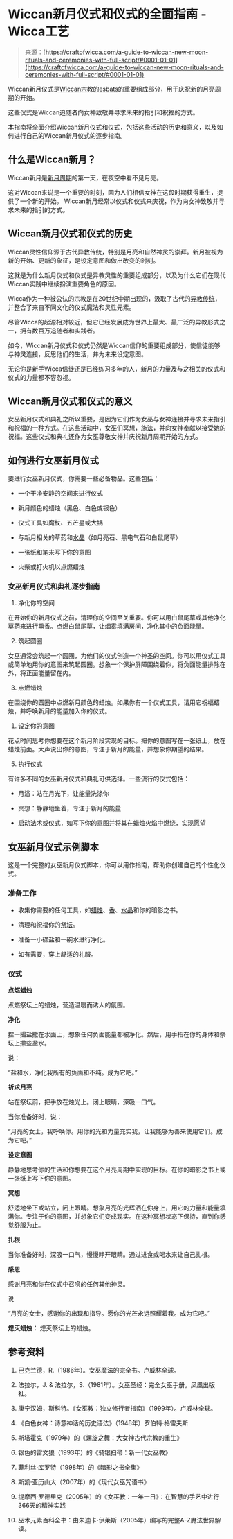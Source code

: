 <!--yml

类别: 未分类

日期: 2024-06-12 18:10:42

-->

# Wiccan新月仪式和仪式的全面指南 - Wicca工艺

> 来源：[https://craftofwicca.com/a-guide-to-wiccan-new-moon-rituals-and-ceremonies-with-full-script/#0001-01-01](https://craftofwicca.com/a-guide-to-wiccan-new-moon-rituals-and-ceremonies-with-full-script/#0001-01-01)

Wiccan新月仪式是[Wiccan宗教的esbats](https://craftofwicca.com/what-are-wiccan-esbats-the-esbat-rituals-and-rites-explained/)的重要组成部分，用于庆祝新的月亮周期的开始。

这些仪式是Wiccan追随者向女神致敬并寻求未来的指引和祝福的方式。

本指南将全面介绍Wiccan新月仪式和仪式，包括这些活动的历史和意义，以及如何进行自己的Wiccan新月仪式的逐步指南。

## 什么是Wiccan新月？

Wiccan新月是[新月周期](https://craftofwicca.com/magic-of-the-moon-guide-to-wiccan-moon-magic/)的第一天，在夜空中看不见月亮。

这对Wiccan来说是一个重要的时刻，因为人们相信女神在这段时期获得重生，提供了一个新的开始。 Wiccan新月经常以仪式和仪式来庆祝，作为向女神致敬并寻求未来的指引的方式。

## Wiccan新月仪式和仪式的历史

Wiccan灵性信仰源于古代异教传统，特别是月亮和自然神灵的崇拜。新月被视为新的开始、更新的象征，是设定意图和做出改变的时刻。

这就是为什么新月仪式和仪式是异教灵性的重要组成部分，以及为什么它们在现代Wiccan实践中继续扮演重要角色的原因。

Wicca作为一种被公认的宗教是在20世纪中期出现的，汲取了古代的[异教传统](https://craftofwicca.com/clarifying-paganism-from-a-wiccan-perspective/)，并整合了来自不同文化的仪式魔法和灵性元素。

尽管Wicca的起源相对较近，但它已经发展成为世界上最大、最广泛的异教形式之一，拥有数百万追随者和实践者。

如今，Wiccan新月仪式和仪式仍然是Wiccan信仰的重要组成部分，使信徒能够与神灵连接，反思他们的生活，并为未来设定意图。

无论你是新手Wicca信徒还是已经练习多年的人，新月的力量及与之相关的仪式和仪式的力量都不容忽视。

## Wiccan新月仪式和仪式的意义

女巫新月仪式和典礼之所以重要，是因为它们作为女巫与女神连接并寻求未来指引和祝福的一种方式。在这些活动中，女巫们冥想，[施法](https://craftofwicca.com/3-free-and-easy-wiccan-new-moon-spells-for-beginners/)，并向女神奉献以接受她的祝福。这些仪式和典礼还作为女巫尊敬女神并庆祝新月周期开始的方式。

## 如何进行女巫新月仪式

要进行女巫新月仪式，你需要一些必备物品。这些包括：

+   一个干净安静的空间来进行仪式

+   新月颜色的蜡烛（黑色、白色或银色）

+   仪式工具如魔杖、五芒星或大锅

+   与新月相关的草药和[水晶](https://craftofwicca.com/wiccan-crystal-magic/)（如月亮石、黑电气石和白鼠尾草）

+   一张纸和笔来写下你的意图

+   火柴或打火机以点燃蜡烛

### 女巫新月仪式和典礼逐步指南

1.  净化你的空间

在开始你的新月仪式之前，清理你的空间至关重要。你可以用白鼠尾草或其他净化草药来进行熏香。点燃白鼠尾草，让烟雾填满房间，净化其中的负面能量。

2.  筑起圆圈

女巫通常会筑起一个圆圈，为他们的仪式创造一个神圣的空间。你可以用仪式工具或简单地用你的意图来筑起圆圈。想象一个保护屏障围绕着你，将负面能量排除在外，将正面能量留在内。

3.  点燃蜡烛

在围绕你的圆圈中点燃新月颜色的蜡烛。如果你有一个仪式工具，请用它祝福蜡烛，并呼唤新月的能量加入你的仪式。

1.  设定你的意图

花点时间思考你想要在这个新月阶段实现的目标。把你的意图写在一张纸上，放在蜡烛前面。大声说出你的意图，专注于新月的能量，并想象你期望的结果。

5.  执行仪式

有许多不同的女巫新月仪式和典礼可供选择。一些流行的仪式包括：

+   月浴：站在月光下，让能量洗涤你

+   冥想：静静地坐着，专注于新月的能量

+   启动法术或仪式，如写下你的意图并将其在蜡烛火焰中燃烧，实现愿望

## 女巫新月仪式示例脚本

这是一个完整的女巫新月仪式脚本，你可以用作指南，帮助你创建自己的个性化仪式。

### 准备工作

+   收集你需要的任何工具，如[蜡烛](https://craftofwicca.com/wiccan-candles-meanings-colors-and-flames/)、[香](https://craftofwicca.com/types-of-incense-how-to-choose-the-best-one/)、[水晶](https://craftofwicca.com/wiccan-crystal-magic/)和你的暗影之书。

+   清理和祝福你的[祭坛](https://craftofwicca.com/wiccan-altar-set-up-for-beginners/)。

+   准备一小碟盐和一碗水进行净化。

+   如有需要，穿上舒适的礼服。

### 仪式

**点燃蜡烛**

点燃祭坛上的蜡烛，营造温暖而诱人的氛围。

**净化**

捏一撮盐撒在水面上，想象任何负面能量都被净化。然后，用手指在你的身体和祭坛上撒些盐水。

说：

“盐和水，净化我所有的负面和不纯。成为它吧。”

**祈求月亮**

站在祭坛前，把手放在烛光上。闭上眼睛，深吸一口气。

当你准备好时，说：

“月亮的女士，我呼唤你。用你的光和力量充实我，让我能够为善来使用它们。成为它吧。”

**设定意图**

静静地思考你的生活和你想要在这个月亮周期中实现的目标。在你的暗影之书上或一张纸上写下你的意图。

**冥想**

舒适地坐下或站立，闭上眼睛。想象月亮的光辉洒在你身上，用它的力量和能量填满你。专注于你的意图，并想象它们变成现实。在这种冥想状态下保持，直到你感觉舒服为止。

**扎根**

当你准备好时，深吸一口气，慢慢睁开眼睛。通过进食或喝水来让自己扎根。

**感恩**

感谢月亮和你在仪式中召唤的任何其他神灵。

说

“月亮的女士，感谢你的出现和指导。愿你的光芒永远照耀着我。成为它吧。”

**熄灭蜡烛：** 熄灭祭坛上的蜡烛。

## 参考资料

1.  巴克兰德，R.（1986年）。女巫魔法的完全书。卢威林全球。

1.  法拉尔，J. & 法拉尔，S.（1981年）。女巫圣经：完全女巫手册。凤凰出版社。

1.  康宁汉姆，斯科特。《女巫教：独立修行者指南》（1999年）。卢威林全球。

1.  《白色女神：诗意神话的历史语法》（1948年）罗伯特·格雷夫斯

1.  斯塔霍克（1979年）的《螺旋之舞：大女神古代宗教的重生》

1.  银色的雷文狼（1993年）的《骑银扫帚：新一代女巫教》

1.  菲利丝·库罗特（1998年）的《暗影之书全集》

1.  斯凯·亚历山大（2007年）的《现代女巫咒语书》

1.  提摩西·罗德里克（2005年）的《女巫教：一年一日》：在智慧的手艺中进行366天的精神实践

1.  巫术元素百科全书：由朱迪卡·伊莱斯（2005年）编写的完整A-Z魔法世界解读。

